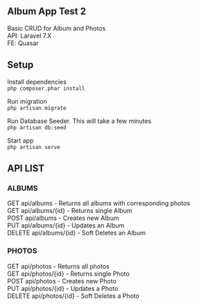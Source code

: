 ## Album App Test 2
Basic CRUD for Album and Photos <br/>
API: Laravel 7.X <br/>
FE: Quasar <br/>

## Setup

Install dependencies<br/>
`php composer.phar install`

Run migration<br/>
`php artisan migrate`

Run Database Seeder. This will take a few minutes<br/>
`php artisan db:seed`

Start app<br/>
`php artisan serve`
## API LIST

### ALBUMS
GET     api/albums         - Returns all albums with corresponding photos<br/>
GET     api/albums/{id}    - Returns single Album<br/>
POST    api/albums         - Creates new Album<br/>
PUT     api/albums/{id}    - Updates an Album<br/>
DELETE  api/albums/{id}    - Soft Deletes an Album<br/>

### PHOTOS
GET     api/photos         - Returns all photos<br/>
GET     api/photos/{id}    - Returns single Photo<br/>
POST    api/photos         - Creates new Photo<br/>
PUT     api/photos/{id}    - Updates a Photo<br/>
DELETE  api/photos/{id}    - Soft Deletes a Photo<br/>
